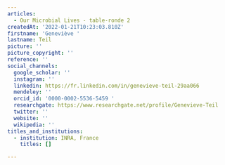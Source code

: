 ```yaml
---
articles:
  - Our Microbial Lives - table-ronde 2
createdAt: '2022-01-21T10:23:03.810Z'
firstname: 'Geneviève '
lastname: Teil
picture: ''
picture_copyright: ''
reference: ''
social_channels:
  google_scholar: ''
  instagram: ''
  linkedin: https://fr.linkedin.com/in/genevieve-teil-29aa066
  mendeley: ''
  orcid_id: '0000-0002-5536-5459 '
  researchgate: https://www.researchgate.net/profile/Genevieve-Teil
  twitter: ''
  website: ''
  wikipedia: ''
titles_and_institutions:
  - institution: INRA, France
    titles: []

---
```

